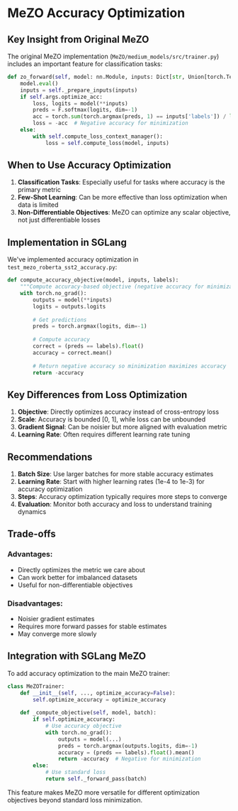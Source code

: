 # MeZO Accuracy Optimization

## Key Insight from Original MeZO

The original MeZO implementation (`MeZO/medium_models/src/trainer.py`) includes an important feature for classification tasks:

```python
def zo_forward(self, model: nn.Module, inputs: Dict[str, Union[torch.Tensor, Any]]) -> torch.Tensor:
    model.eval()
    inputs = self._prepare_inputs(inputs)
    if self.args.optimize_acc:
        loss, logits = model(**inputs)
        preds = F.softmax(logits, dim=-1)
        acc = torch.sum(torch.argmax(preds, 1) == inputs['labels']) / len(preds)
        loss = -acc  # Negative accuracy for minimization
    else:
        with self.compute_loss_context_manager():
            loss = self.compute_loss(model, inputs)
```

## When to Use Accuracy Optimization

1. **Classification Tasks**: Especially useful for tasks where accuracy is the primary metric
2. **Few-Shot Learning**: Can be more effective than loss optimization when data is limited
3. **Non-Differentiable Objectives**: MeZO can optimize any scalar objective, not just differentiable losses

## Implementation in SGLang

We've implemented accuracy optimization in `test_mezo_roberta_sst2_accuracy.py`:

```python
def compute_accuracy_objective(model, inputs, labels):
    """Compute accuracy-based objective (negative accuracy for minimization)."""
    with torch.no_grad():
        outputs = model(**inputs)
        logits = outputs.logits
        
        # Get predictions
        preds = torch.argmax(logits, dim=-1)
        
        # Compute accuracy
        correct = (preds == labels).float()
        accuracy = correct.mean()
        
        # Return negative accuracy so minimization maximizes accuracy
        return -accuracy
```

## Key Differences from Loss Optimization

1. **Objective**: Directly optimizes accuracy instead of cross-entropy loss
2. **Scale**: Accuracy is bounded [0, 1], while loss can be unbounded
3. **Gradient Signal**: Can be noisier but more aligned with evaluation metric
4. **Learning Rate**: Often requires different learning rate tuning

## Recommendations

1. **Batch Size**: Use larger batches for more stable accuracy estimates
2. **Learning Rate**: Start with higher learning rates (1e-4 to 1e-3) for accuracy optimization
3. **Steps**: Accuracy optimization typically requires more steps to converge
4. **Evaluation**: Monitor both accuracy and loss to understand training dynamics

## Trade-offs

### Advantages:
- Directly optimizes the metric we care about
- Can work better for imbalanced datasets
- Useful for non-differentiable objectives

### Disadvantages:
- Noisier gradient estimates
- Requires more forward passes for stable estimates
- May converge more slowly

## Integration with SGLang MeZO

To add accuracy optimization to the main MeZO trainer:

```python
class MeZOTrainer:
    def __init__(self, ..., optimize_accuracy=False):
        self.optimize_accuracy = optimize_accuracy
        
    def _compute_objective(self, model, batch):
        if self.optimize_accuracy:
            # Use accuracy objective
            with torch.no_grad():
                outputs = model(...)
                preds = torch.argmax(outputs.logits, dim=-1)
                accuracy = (preds == labels).float().mean()
                return -accuracy  # Negative for minimization
        else:
            # Use standard loss
            return self._forward_pass(batch)
```

This feature makes MeZO more versatile for different optimization objectives beyond standard loss minimization.